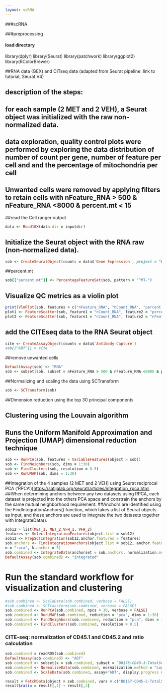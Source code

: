 ```yaml
---
layout: scRNA
---
```


###scRNA

###preprocessing

#### load directory
library(dplyr)
library(Seurat)
library(patchwork)
library(ggplot2)
library(RColorBrewer)


##RNA data (GEX) and CITseq data (adapted from Seurat pipeline: link to tutorial, Seurat V4)
## description of the steps:

## for each sample (2 MET and 2 VEH), a Seurat object was initialized with the raw non-normalized data. 
## data exploration, quality control plots were performed by exploring the data distribution of number of count per gene, number of feature per cell and and the percentage of mitochondria per cell
## Unwanted cells were removed by applying filters to retain cells with nFeature_RNA > 500 & nFeature_RNA <8000 & percent.mt < 15


##read the Cell ranger output
```Ruby
data <- Read10X(data.dir = inputdir)
```
## Initialize the Seurat object with the RNA raw (non-normalized data).
```Ruby
sob <- CreateSeuratObject(counts = data$`Gene Expression`, project = "DNMT3a")
```
##percent.mt
```Ruby
sob[["percent.mt"]] <- PercentageFeatureSet(sob, pattern = "^MT-")
```
## Visualize QC metrics as a violin plot
```Ruby
print(VlnPlot(sob, features = c("nFeature_RNA", "nCount_RNA", "percent.mt"), ncol = 3))
plot1 <- FeatureScatter(sob, feature1 = "nCount_RNA", feature2 = "percent.mt")
plot2 <- FeatureScatter(sob, feature1 = "nCount_RNA", feature2 = "nFeature_RNA")
```
## add the CITEseq data to the RNA Seurat object
```Ruby
cite <- CreateAssayObject(counts = data$`Antibody Capture`)
sob[["ADT"]] = cite
```
##remove unwanted cells
```Ruby
DefaultAssay(sob) <- "RNA"
sob <- subset(sob, subset = nFeature_RNA > 500 & nFeature_RNA <8000 & percent.mt < 15)
```
##Normalizing and scaling the data using SCTransform
```Ruby
sob <- SCTransform(sob)
```
##Dimension reduction using the top 30 principal components
## Clustering using the Louvain algorithm
## Runs the Uniform Manifold Approximation and Projection (UMAP) dimensional reduction technique
```Ruby
sob <- RunPCA(sob, features = VariableFeatures(object = sob))
sob <- FindNeighbors(sob, dims = 1:30)
sob <- FindClusters(sob, resolution = 0.5)
sob <- RunUMAP(sob, dims = 1:30)
```

##Integration of the 4 samples (2 MET and 2 VEH) using Seurat reciprocal PCA (‘RPCA’)[https://satijalab.org/seurat/articles/integration_rpca.html
##When determining anchors between any two datasets using RPCA, each dataset is projected into the others PCA space and constrain the anchors by the same mutual neighborhood requirement.
##Anchors are identified using the FindIntegrationAnchors() function, which takes a list of Seurat objects as input, and these anchors are used to integrate the two datasets together with IntegrateData().
```Ruby
sob12 = list(MET_1, MET_2,VFH_1, VFH_2)
features <- SelectIntegrationFeatures(object.list = sob12)
sob12 <- PrepSCTIntegration(sob12,anchor.features = features)
sob.anchors <- FindIntegrationAnchors(object.list = sob12, anchor.features = features,normalization.method = "SCT", dims = 1:50, reductio
n = "rpca", k.anchor = 5)
sob.combined <- IntegrateData(anchorset = sob.anchors, normalization.method = "SCT", dims = 1:50)
DefaultAssay(sob.combined) <- "integrated"
```
# Run the standard workflow for visualization and clustering
```Ruby
#sob.combined <- ScaleData(sob.combined, verbose = FALSE)
#sob.combined <- SCTransform(sob.combined, verbose = FALSE)
sob.combined <- RunPCA(sob.combined, npcs = 30, verbose = FALSE)
sob.combined <- RunUMAP(sob.combined, reduction = "pca", dims = 1:30)
sob.combined <- FindNeighbors(sob.combined, reduction = "pca", dims = 1:30)
sob.combined <- FindClusters(sob.combined, resolution = 0.5)
```

### CITE-seq: normalization of CD45.1 and CD45.2 and ratio calculation
```Ruby
sob.combined = readRDS(sob.combined)
DefaultAssay(sob.combined) <- "ADT"
sob.combined <- subset(x = sob.combined, subset = `B0178-CD45-1-TotalSeqB` <600 & `B0157-CD45-2-TotalSeqB` <600)
sob.combined <- NormalizeData(sob.combined, normalization.method = "LogNormalize",margin = 2)
sob.combined <- ScaleData(sob.combined, assay="ADT", display.progress = FALSE)

result = FetchData(object = sob.combined, vars = c("B0157-CD45-2-TotalSeqB", "B0178-CD45-1-TotalSeqB"))
result$ratio = result[,1] - result[,2]
```
